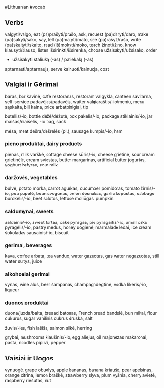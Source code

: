 #Lithuanian #vocab 

## Verbs

valgyti/valgo, eat
(pa)prašyti/prašo, ask, request
(pa)daryti/daro, make
(pa)sakyti/sako, say, tell
(pa)matyti/mato, see
(pa)rašyti/rašo, write
(pa)skaityti/skaito, read
(iš)mokyti/moko, teach
žinoti/žino, know
klausyti/klauso, listen
išsirinkti/išsirenka, choose
užsisakyti/užsisako, order
- užsisakyti staliuką (-as) / patiekalą (-as)

aptarnauti/aptarnauja, serve
kainuoti/kainuoja, cost

## Valgiai ir Gėrimai

baras, bar
kavinė, cafe
restoranas, restorant
valgykla, canteen
savitarna, self-service
padavėjas/padavėja, waiter
valgiaraštis/-io/meniu, menu
sąskaita, bill
kaina, price
arbatpinigiai, tip

butellis/-io, bottle
dėžė/dėžutė, box
pakelis/-io, package
stiklainis/-io, jar
maišas/maišelis, -io bag, sack

mėsa, meat
dešra/dešrelės (pl.), sausage
kumpis/-io, ham

### pieno produktai, dairy products
pienas, milk
varškė, cottage cheese
sūris/-io, cheese
grietinė, sour cream
grietinėlė, cream
sviestas, butter
margarinas, artificial butter
jogurtas, yoghurt
kefyras, sour milk

### daržovės, vegetables
bulvė, potato
morka, carrot
agurkas, cucumber
pomidoras, tomato
žirnis/-io, pea
pupelė, bean
svogūnas, onion
česnakas, garlic
kopūstas, cabbage
burokėlis/-io, beet
salotos, lettuce
moliūgas, pumpkin

### saldumynai, sweets
saldainis/-io, sweet
tortas, cake
pyragas, pie
pyragaitis/-io, small cake
pyragėlis/-io, pastry
medus, honey
uogienė, marmalade
ledai, ice cream
šokoladas
sausainis/-io, biscuit

### gerimai, beverages
kava, coffee
arbata, tea
vanduo, water
gazuotas, gas water
negazuotas, still water
sultys, juice

### alkohoniai gerimai
vynas, wine
alus, beer
šampanas, champagndegtinė, vodka
likeris/-io, liqueur

### duonos produktai
duona/juoda/balta, breaad
batonas, French bread
bandelė, bun
miltai, flour
cukurus, sugar
vanilinis cukrus
druska, salt

žuvis/-ies, fish
lašiša, salmon
silkė, herring

grybai, mushrooms
kiaušinis/-io, egg
aliejus, oil
majonezas
makaronai, pasta, noodles
pipirai, pepper
## Vaisiai ir Uogos

vynuogė, grape
obuolys, apple
bananas, banana
kriaušė, pear
apelsinas, orange
citrina, lemon
braškė, strawberry
slyva, plum
vyšnia, cherry
avietė, raspberry
riešutas, nut


